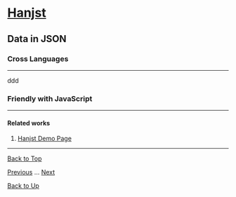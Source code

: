 # [Hanjst](/hanjst/index)
## Data in JSON
### Cross Languages
---
ddd



### Friendly with JavaScript

---

#### Related works

1. [Hanjst Demo Page](https://ufqi.com/dev/hanjst/)


---

[Back to Top](/hanjst/hanjst-function-replacement)

[Previous](./hanjst-class) ... [Next](./)

[Back to Up](/hanjst/index)
<!--stackedit_data:
eyJoaXN0b3J5IjpbMTM2OTQzOTgyMF19
-->
